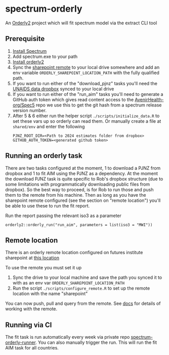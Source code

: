 # spectrum-orderly

An [Orderly2](https://github.com/mrc-ide/orderly2) project which will fit spectrum model via the extract CLI tool

## Prerequisite

1. [Install Spectrum](https://www.avenirhealth.org/software-spectrum.php)
2. Add spectrum.exe to your path
3. [Install orderly2](https://github.com/mrc-ide/orderly2?tab=readme-ov-file#installation)
4. Sync the [sharepoint remote](https://futuresinstitute.sharepoint.com/:f:/s/Programming/Es57cTFvF_tKv0KzTKacj_sBaCtvQKke_UtfB8_dzE-LzQ?e=65bdZw) to your 
   local drive somewhere and add an env variable `ORDERLY_SHAREPOINT_LOCATION_PATH` with the fully qualified path.
5. If you want to run either of the "download_pjnz" tasks you'll need the [UNAIDS data dropbox](https://www.dropbox.com/scl/fo/o3gp67kjqj60gl64intii/AEwtIKpPM5Bu3HogQ9UJvR4?rlkey=8u3r3buretsmic8352wnul2iw&st=la9sy6rv&dl=0)
   synced to your local drive
6. If you want to run either of the "run_aim" tasks you'll need to generate a GitHub auth token which gives read content access to the [AvenirHealth-org/Spec5](https://github.com/AvenirHealth-org/Spec5) repo
   we use this to get the git hash from a spectrum release version number.
7. After 5 & 6 either run the helper script `./scripts/initialize_data.R` to set these vars up so orderly can read them. Or manually create a file at `shared/env` and enter the following
   ```
   PJNZ_ROOT_DIR=<Path to 2024 estimates folder from dropbox>
   GITHUB_AUTH_TOKEN=<generated github token>
   ```
   
## Running an orderly task

There are two tasks configured at the moment, 1 to download a PJNZ from dropbox and 1 to fit AIM using the PJNZ as a dependency.
At the moment the download PJNZ task is quite specific to Rob's dropbox structure (due to some limitations with programmatically downloading
public files from dropbox). So the best way to proceed, is for Rob to run those and push them to the remote from his machine. Then as long
as you have the sharepoint remote configured (see the section on "remote location") you'll be able to use these to run the fit report.

Run the report passing the relevant iso3 as a parameter

```
orderly2::orderly_run("run_aim", parameters = list(iso3 = "MWI"))
```

## Remote location

There is an orderly remote location configured on futures institute sharepoint at [this location](https://futuresinstitute.sharepoint.com/:f:/s/Programming/Es57cTFvF_tKv0KzTKacj_sBaCtvQKke_UtfB8_dzE-LzQ?e=SQVtNK)

To use the remote you must set it up

1. Sync the drive to your local machine and save the path you synced it to with as an env var `ORDERLY_SHAREPOINT_LOCATION_PATH`
2. Run the script `./scripts/configure_remote.R` to set up the remote location with the name "sharepoint"
   
You can now push, pull and query from the remote. See [docs](https://mrc-ide.github.io/orderly2/articles/collaboration.html) for details of working with the remote.

## Running via CI

The fit task is run automatically every week via private repo [spectrum-orderly-runner](https://github.com/avenirhealth-org/spectrum-orderly-runner). You can also manually trigger the run. 
This will run the fit AIM task for all countries. 